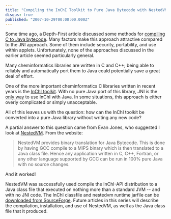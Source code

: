 ```yaml
---
title: "Compiling the InChI Toolkit to Pure Java Bytecode with NestedVM"
disqus: true
published: "2007-10-29T00:00:00.000Z"
---
```


Some time ago, a Depth-First article discussed some methods for [compiling C to Java bytecode](/articles/2006/10/16/compiling-c-to-java-bytecode). Many factors make this approach attractive compared to the JNI approach. Some of them include security, portability, and use within applets. Unfortunately, none of the approaches discussed in the earlier article seemed particularly general.

Many cheminformatics libraries are written in C and C++; being able to reliably and automatically port them to Java could potentially save a great deal of effort.

One of the more important cheminformatics C libraries written in recent years is the [InChI toolkit](http://www.iupac.org/inchi/). With no pure Java port of this library, JNI is the [only way](/articles/2007/10/10/jruby-for-cheminformatics-reading-and-writing-inchis-via-the-java-native-interface) to use InChI with Java. In some situations, this approach is either overly complicated or simply unacceptable.

All of this leaves us with the question: how can the InChI toolkit be converted into a pure Java library without writing any new code?

A partial answer to this question came from Evan Jones, who suggested I look at [NestedVM](http://nestedvm.ibex.org/). From the website:

> NestedVM provides binary translation for Java Bytecode. This is done by having GCC compile to a MIPS binary which is then translated to a Java class file. Hence any application written in C, C++, Fortran, or any other language supported by GCC can be run in 100% pure Java with no source changes.

And it worked!

NestedVM was successfully used compile the InChI-API distribution to a Java class file that executed on nothing more than a standard JVM -- and with no JNI code. The InChI classfile and nestedvm runtime jarfile can be [downloaded from SourceForge](http://sourceforge.net/project/showfiles.php?group_id=142870&package_id=250448&release_id=550390). Future articles in this series will describe the compilation, installation, and use of NestedVM, as well as the Java class file that it produced.